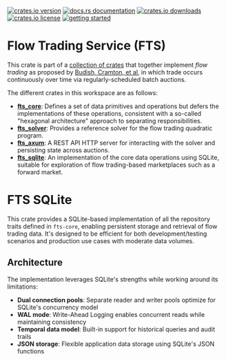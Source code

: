 [![crates.io version](https://img.shields.io/crates/v/fts-sqlite.svg)](https://crates.io/crates/fts-sqlite)
[![docs.rs documentation](https://img.shields.io/docsrs/fts-sqlite.svg)](https://docs.rs/fts-sqlite)
[![crates.io downloads](https://img.shields.io/crates/d/fts-sqlite.svg)](https://crates.io/crates/fts-sqlite)
[![crates.io license](https://img.shields.io/crates/l/fts-sqlite.svg)](https://crates.io/crates/fts-sqlite)
[![getting started](https://img.shields.io/badge/🕮_Guide-grey)](https://flowtrading.forwardmarketdesign.com/)

# Flow Trading Service (FTS)

This crate is part of a [collection of crates](https://github.com/forward-market-design/flow-trading-service) that together implement _flow trading_ as proposed
by [Budish, Cramton, et al](https://cramton.umd.edu/papers2020-2024/budish-cramton-kyle-lee-malec-flow-trading.pdf),
in which trade occurs continuously over time via regularly-scheduled batch auctions.

The different crates in this workspace are as follows:

- **[fts_core]**: Defines a set of data primitives and operations but defers the implementations of these operations, consistent with a so-called "hexagonal architecture" approach to separating responsibilities.
- **[fts_solver]**: Provides a reference solver for the flow trading quadratic program.
- **[fts_axum]**: A REST API HTTP server for interacting with the solver and persisting state across auctions.
- **[fts_sqlite]**: An implementation of the core data operations using SQLite, suitable for exploration of flow trading-based marketplaces such as a forward market.

[fts_core]: ../fts-core/README.md
[fts_solver]: ../fts-solver/README.md
[fts_axum]: ../fts-axum/README.md
[fts_sqlite]: ../fts-sqlite/README.md

# FTS SQLite

This crate provides a SQLite-based implementation of all the repository traits defined in `fts-core`, enabling persistent storage and retrieval of flow trading data. It's designed to be efficient for both development/testing scenarios and production use cases with moderate data volumes.

## Architecture

The implementation leverages SQLite's strengths while working around its limitations:

- **Dual connection pools**: Separate reader and writer pools optimize for SQLite's concurrency model
- **WAL mode**: Write-Ahead Logging enables concurrent reads while maintaining consistency
- **Temporal data model**: Built-in support for historical queries and audit trails
- **JSON storage**: Flexible application data storage using SQLite's JSON functions

